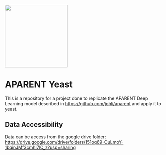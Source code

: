 <img src="https://3c1703fe8d.site.internapcdn.net/newman/csz/news/800/2017/3-aproteinthat.jpg" width="200">

# APARENT Yeast
This is a repository for a project done to replicate the APARENT Deep Learning model described in https://github.com/johli/aparent and apply it to yeast.


## Data Accessibility
Data can be access from the google drive folder:
https://drive.google.com/drive/folders/151oq69-OuLmoY-1bqinJMf3cmhI7lC_z?usp=sharing
